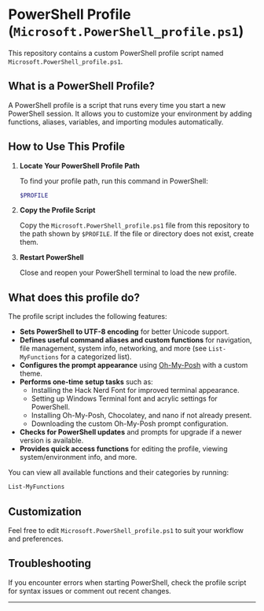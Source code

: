 # PowerShell Profile (`Microsoft.PowerShell_profile.ps1`)

This repository contains a custom PowerShell profile script named `Microsoft.PowerShell_profile.ps1`.

## What is a PowerShell Profile?

A PowerShell profile is a script that runs every time you start a new PowerShell session. It allows you to customize your environment by adding functions, aliases, variables, and importing modules automatically.

## How to Use This Profile

1. **Locate Your PowerShell Profile Path**

   To find your profile path, run this command in PowerShell:
   ```powershell
   $PROFILE
   ```

2. **Copy the Profile Script**

   Copy the `Microsoft.PowerShell_profile.ps1` file from this repository to the path shown by `$PROFILE`. If the file or directory does not exist, create them.

3. **Restart PowerShell**

   Close and reopen your PowerShell terminal to load the new profile.

## What does this profile do?

The profile script includes the following features:

- **Sets PowerShell to UTF-8 encoding** for better Unicode support.
- **Defines useful command aliases and custom functions** for navigation, file management, system info, networking, and more (see `List-MyFunctions` for a categorized list).
- **Configures the prompt appearance** using [Oh-My-Posh](https://ohmyposh.dev/) with a custom theme.
- **Performs one-time setup tasks** such as:
    - Installing the Hack Nerd Font for improved terminal appearance.
    - Setting up Windows Terminal font and acrylic settings for PowerShell.
    - Installing Oh-My-Posh, Chocolatey, and nano if not already present.
    - Downloading the custom Oh-My-Posh prompt configuration.
- **Checks for PowerShell updates** and prompts for upgrade if a newer version is available.
- **Provides quick access functions** for editing the profile, viewing system/environment info, and more.

You can view all available functions and their categories by running:

```powershell
List-MyFunctions
```

## Customization

Feel free to edit `Microsoft.PowerShell_profile.ps1` to suit your workflow and preferences.

## Troubleshooting

If you encounter errors when starting PowerShell, check the profile script for syntax issues or comment out recent changes.

---

